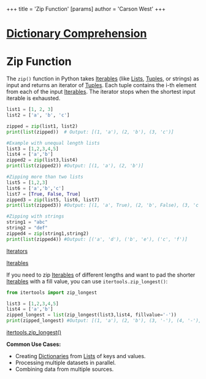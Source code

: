 +++
 title = 'Zip Function'
[params]
	author = 'Carson West'
+++
# [Dictionary Comprehension](./../dictionary-comprehension/)
# Zip Function

The `zip()` function in Python takes [Iterables](./../iterables/) (like [Lists](./../lists/), [Tuples](./../tuples/), or strings) as input and returns an iterator of [Tuples](./../tuples/).  Each tuple contains the i-th element from each of the input [Iterables](./../iterables/).  The iterator stops when the shortest input iterable is exhausted.

```python
list1 = [1, 2, 3]
list2 = ['a', 'b', 'c']

zipped = zip(list1, list2)
print(list(zipped))  # Output: [(1, 'a'), (2, 'b'), (3, 'c')]

#Example with unequal length lists
list3 = [1,2,3,4,5]
list4 = ['a','b']
zipped2 = zip(list3,list4)
print(list(zipped2)) #Output: [(1, 'a'), (2, 'b')]

#Zipping more than two lists
list5 = [1,2,3]
list6 = ['a','b','c']
list7 = [True, False, True]
zipped3 = zip(list5, list6, list7)
print(list(zipped3)) #Output: [(1, 'a', True), (2, 'b', False), (3, 'c', True)]

#Zipping with strings
string1 = "abc"
string2 = "def"
zipped4 = zip(string1,string2)
print(list(zipped4)) #Output: [('a', 'd'), ('b', 'e'), ('c', 'f')]
```

[Iterators](./../iterators/)

[Iterables](./../iterables/)


If you need to zip [Iterables](./../iterables/) of different lengths and want to pad the shorter [Iterables](./../iterables/) with a fill value, you can use `itertools.zip_longest()`:

```python
from itertools import zip_longest

list3 = [1,2,3,4,5]
list4 = ['a','b']
zipped_longest = list(zip_longest(list3,list4, fillvalue='-'))
print(zipped_longest) #Output: [(1, 'a'), (2, 'b'), (3, '-'), (4, '-'), (5, '-')]
```

[itertools.zip_longest()](./../itertools.zip_longest()/)

**Common Use Cases:**

* Creating [Dictionaries](./../dictionaries/) from [Lists](./../lists/) of keys and values.
* Processing multiple datasets in parallel.
* Combining data from multiple sources.


